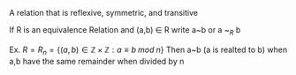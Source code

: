 A relation that is reflexive, symmetric, and transitive

If R is an equivalence Relation and (a,b) $\in$ R write a~b or a ~$_R$ b

Ex. $R = R_n = \{(a,b)\in\mathbb Z\times\mathbb Z: a\equiv b \; mod\; n\}$
Then a~b (a is realted to b) when a,b have the same remainder when divided by n
